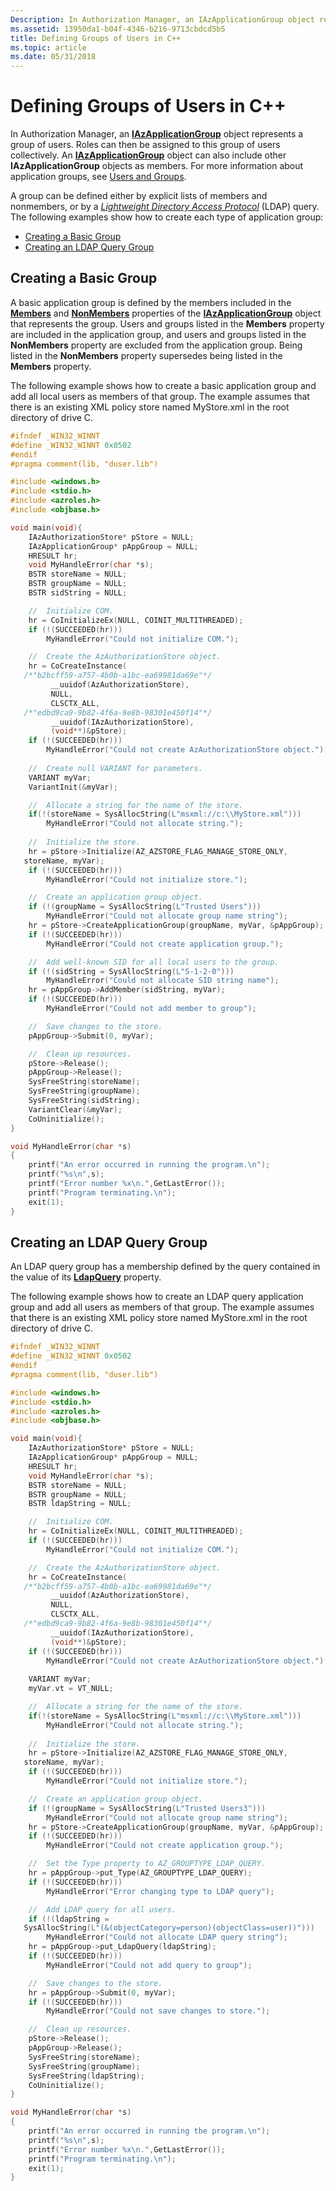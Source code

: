 ```yaml
---
Description: In Authorization Manager, an IAzApplicationGroup object represents a group of users. Roles can then be assigned to this group of users collectively.
ms.assetid: 13950da1-b04f-4346-b216-9713cbdcd5b5
title: Defining Groups of Users in C++
ms.topic: article
ms.date: 05/31/2018
---
```


# Defining Groups of Users in C++

In Authorization Manager, an [**IAzApplicationGroup**](/windows/desktop/api/Azroles/nn-azroles-iazapplicationgroup) object represents a group of users. Roles can then be assigned to this group of users collectively. An [**IAzApplicationGroup**](/windows/desktop/api/Azroles/nn-azroles-iazapplicationgroup) object can also include other **IAzApplicationGroup** objects as members. For more information about application groups, see [Users and Groups](users-and-groups.md).

A group can be defined either by explicit lists of members and nonmembers, or by a [*Lightweight Directory Access Protocol*](/windows/desktop/SecGloss/l-gly) (LDAP) query. The following examples show how to create each type of application group:

-   [Creating a Basic Group](#creating-a-basic-group)
-   [Creating an LDAP Query Group](#creating-an-ldap-query-group)

## Creating a Basic Group

A basic application group is defined by the members included in the [**Members**](/windows/desktop/api/Azroles/nf-azroles-iazapplicationgroup-get_members) and [**NonMembers**](/windows/desktop/api/Azroles/nf-azroles-iazapplicationgroup-get_nonmembers) properties of the [**IAzApplicationGroup**](/windows/desktop/api/Azroles/nn-azroles-iazapplicationgroup) object that represents the group. Users and groups listed in the **Members** property are included in the application group, and users and groups listed in the **NonMembers** property are excluded from the application group. Being listed in the **NonMembers** property supersedes being listed in the **Members** property.

The following example shows how to create a basic application group and add all local users as members of that group. The example assumes that there is an existing XML policy store named MyStore.xml in the root directory of drive C.


```C++
#ifndef _WIN32_WINNT
#define _WIN32_WINNT 0x0502
#endif
#pragma comment(lib, "duser.lib")

#include <windows.h>
#include <stdio.h>
#include <azroles.h>
#include <objbase.h>

void main(void){
    IAzAuthorizationStore* pStore = NULL;
    IAzApplicationGroup* pAppGroup = NULL;
    HRESULT hr;
    void MyHandleError(char *s);
    BSTR storeName = NULL;
    BSTR groupName = NULL;
    BSTR sidString = NULL;

    //  Initialize COM.
    hr = CoInitializeEx(NULL, COINIT_MULTITHREADED);
    if (!(SUCCEEDED(hr)))
        MyHandleError("Could not initialize COM.");

    //  Create the AzAuthorizationStore object.
    hr = CoCreateInstance(
   /*"b2bcff59-a757-4b0b-a1bc-ea69981da69e"*/
         __uuidof(AzAuthorizationStore),
         NULL,
         CLSCTX_ALL,
   /*"edbd9ca9-9b82-4f6a-9e8b-98301e450f14"*/
         __uuidof(IAzAuthorizationStore),
         (void**)&pStore);
    if (!(SUCCEEDED(hr)))
        MyHandleError("Could not create AzAuthorizationStore object.");
    
    //  Create null VARIANT for parameters.
    VARIANT myVar; 
    VariantInit(&myVar);

    //  Allocate a string for the name of the store.
    if(!(storeName = SysAllocString(L"msxml://c:\\MyStore.xml")))
        MyHandleError("Could not allocate string.");
    
    //  Initialize the store.
    hr = pStore->Initialize(AZ_AZSTORE_FLAG_MANAGE_STORE_ONLY,
   storeName, myVar);
    if (!(SUCCEEDED(hr)))
        MyHandleError("Could not initialize store.");

    //  Create an application group object.
    if (!(groupName = SysAllocString(L"Trusted Users")))
        MyHandleError("Could not allocate group name string");
    hr = pStore->CreateApplicationGroup(groupName, myVar, &pAppGroup);
    if (!(SUCCEEDED(hr)))
        MyHandleError("Could not create application group.");

    //  Add well-known SID for all local users to the group.
    if (!(sidString = SysAllocString(L"S-1-2-0")))
        MyHandleError("Could not allocate SID string name");
    hr = pAppGroup->AddMember(sidString, myVar);
    if (!(SUCCEEDED(hr)))
        MyHandleError("Could not add member to group");

    //  Save changes to the store.
    pAppGroup->Submit(0, myVar);

    //  Clean up resources.
    pStore->Release();
    pAppGroup->Release();
    SysFreeString(storeName);
    SysFreeString(groupName);
    SysFreeString(sidString);
    VariantClear(&myVar);
    CoUninitialize();
}

void MyHandleError(char *s)
{
    printf("An error occurred in running the program.\n");
    printf("%s\n",s);
    printf("Error number %x\n.",GetLastError());
    printf("Program terminating.\n");
    exit(1);
}
```



## Creating an LDAP Query Group

An LDAP query group has a membership defined by the query contained in the value of its [**LdapQuery**](/windows/desktop/api/Azroles/nf-azroles-iazapplicationgroup-get_ldapquery) property.

The following example shows how to create an LDAP query application group and add all users as members of that group. The example assumes that there is an existing XML policy store named MyStore.xml in the root directory of drive C.


```C++
#ifndef _WIN32_WINNT
#define _WIN32_WINNT 0x0502
#endif
#pragma comment(lib, "duser.lib")

#include <windows.h>
#include <stdio.h>
#include <azroles.h>
#include <objbase.h>

void main(void){
    IAzAuthorizationStore* pStore = NULL;
    IAzApplicationGroup* pAppGroup = NULL;
    HRESULT hr;
    void MyHandleError(char *s);
    BSTR storeName = NULL;
    BSTR groupName = NULL;
    BSTR ldapString = NULL;

    //  Initialize COM.
    hr = CoInitializeEx(NULL, COINIT_MULTITHREADED);
    if (!(SUCCEEDED(hr)))
        MyHandleError("Could not initialize COM.");

    //  Create the AzAuthorizationStore object.
    hr = CoCreateInstance(
   /*"b2bcff59-a757-4b0b-a1bc-ea69981da69e"*/
         __uuidof(AzAuthorizationStore),
         NULL,
         CLSCTX_ALL,
   /*"edbd9ca9-9b82-4f6a-9e8b-98301e450f14"*/
         __uuidof(IAzAuthorizationStore),
         (void**)&pStore);
    if (!(SUCCEEDED(hr)))
        MyHandleError("Could not create AzAuthorizationStore object.");
    
    VARIANT myVar; 
    myVar.vt = VT_NULL;

    //  Allocate a string for the name of the store.
    if(!(storeName = SysAllocString(L"msxml://c:\\MyStore.xml")))
        MyHandleError("Could not allocate string.");
    
    //  Initialize the store.
    hr = pStore->Initialize(AZ_AZSTORE_FLAG_MANAGE_STORE_ONLY,
   storeName, myVar);
    if (!(SUCCEEDED(hr)))
        MyHandleError("Could not initialize store.");

    //  Create an application group object.
    if (!(groupName = SysAllocString(L"Trusted Users3")))
        MyHandleError("Could not allocate group name string");
    hr = pStore->CreateApplicationGroup(groupName, myVar, &pAppGroup);
    if (!(SUCCEEDED(hr)))
        MyHandleError("Could not create application group.");

    //  Set the Type property to AZ_GROUPTYPE_LDAP_QUERY.
    hr = pAppGroup->put_Type(AZ_GROUPTYPE_LDAP_QUERY);
    if (!(SUCCEEDED(hr)))
        MyHandleError("Error changing type to LDAP query");

    //  Add LDAP query for all users.
    if (!(ldapString =
   SysAllocString(L"(&(objectCategory=person)(objectClass=user))")))
        MyHandleError("Could not allocate LDAP query string");
    hr = pAppGroup->put_LdapQuery(ldapString);
    if (!(SUCCEEDED(hr)))
        MyHandleError("Could not add query to group");

    //  Save changes to the store.
    hr = pAppGroup->Submit(0, myVar);
    if (!(SUCCEEDED(hr)))
        MyHandleError("Could not save changes to store.");

    //  Clean up resources.
    pStore->Release();
    pAppGroup->Release();
    SysFreeString(storeName);
    SysFreeString(groupName);
    SysFreeString(ldapString);
    CoUninitialize();
}

void MyHandleError(char *s)
{
    printf("An error occurred in running the program.\n");
    printf("%s\n",s);
    printf("Error number %x\n.",GetLastError());
    printf("Program terminating.\n");
    exit(1);
}
```



 

 